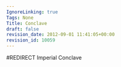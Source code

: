 ```yaml
---
IgnoreLinking: true
Tags: None
Title: Conclave
draft: false
revision_date: 2012-09-01 11:41:05+00:00
revision_id: 10059
---
```


#REDIRECT Imperial Conclave